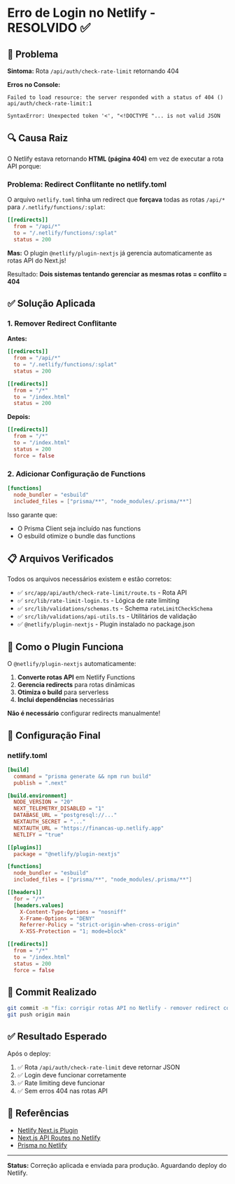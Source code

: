 # Erro de Login no Netlify - RESOLVIDO ✅

## 🐛 Problema

**Sintoma:** Rota `/api/auth/check-rate-limit` retornando 404

**Erros no Console:**
```
Failed to load resource: the server responded with a status of 404 ()
api/auth/check-rate-limit:1

SyntaxError: Unexpected token '<', "<!DOCTYPE "... is not valid JSON
```

## 🔍 Causa Raiz

O Netlify estava retornando **HTML (página 404)** em vez de executar a rota API porque:

### Problema: Redirect Conflitante no netlify.toml

O arquivo `netlify.toml` tinha um redirect que **forçava** todas as rotas `/api/*` para `/.netlify/functions/:splat`:

```toml
[[redirects]]
  from = "/api/*"
  to = "/.netlify/functions/:splat"
  status = 200
```

**Mas:** O plugin `@netlify/plugin-nextjs` já gerencia automaticamente as rotas API do Next.js!

Resultado: **Dois sistemas tentando gerenciar as mesmas rotas = conflito = 404**

## ✅ Solução Aplicada

### 1. Remover Redirect Conflitante

**Antes:**
```toml
[[redirects]]
  from = "/api/*"
  to = "/.netlify/functions/:splat"
  status = 200

[[redirects]]
  from = "/*"
  to = "/index.html"
  status = 200
```

**Depois:**
```toml
[[redirects]]
  from = "/*"
  to = "/index.html"
  status = 200
  force = false
```

### 2. Adicionar Configuração de Functions

```toml
[functions]
  node_bundler = "esbuild"
  included_files = ["prisma/**", "node_modules/.prisma/**"]
```

Isso garante que:
- O Prisma Client seja incluído nas functions
- O esbuild otimize o bundle das functions

## 📋 Arquivos Verificados

Todos os arquivos necessários existem e estão corretos:

- ✅ `src/app/api/auth/check-rate-limit/route.ts` - Rota API
- ✅ `src/lib/rate-limit-login.ts` - Lógica de rate limiting
- ✅ `src/lib/validations/schemas.ts` - Schema `rateLimitCheckSchema`
- ✅ `src/lib/validations/api-utils.ts` - Utilitários de validação
- ✅ `@netlify/plugin-nextjs` - Plugin instalado no package.json

## 🚀 Como o Plugin Funciona

O `@netlify/plugin-nextjs` automaticamente:

1. **Converte rotas API** em Netlify Functions
2. **Gerencia redirects** para rotas dinâmicas
3. **Otimiza o build** para serverless
4. **Inclui dependências** necessárias

**Não é necessário** configurar redirects manualmente!

## 🔧 Configuração Final

### netlify.toml
```toml
[build]
  command = "prisma generate && npm run build"
  publish = ".next"

[build.environment]
  NODE_VERSION = "20"
  NEXT_TELEMETRY_DISABLED = "1"
  DATABASE_URL = "postgresql://..."
  NEXTAUTH_SECRET = "..."
  NEXTAUTH_URL = "https://financas-up.netlify.app"
  NETLIFY = "true"

[[plugins]]
  package = "@netlify/plugin-nextjs"

[functions]
  node_bundler = "esbuild"
  included_files = ["prisma/**", "node_modules/.prisma/**"]

[[headers]]
  for = "/*"
  [headers.values]
    X-Content-Type-Options = "nosniff"
    X-Frame-Options = "DENY"
    Referrer-Policy = "strict-origin-when-cross-origin"
    X-XSS-Protection = "1; mode=block"

[[redirects]]
  from = "/*"
  to = "/index.html"
  status = 200
  force = false
```

## 📝 Commit Realizado

```bash
git commit -m "fix: corrigir rotas API no Netlify - remover redirect conflitante"
git push origin main
```

## ✅ Resultado Esperado

Após o deploy:
1. ✅ Rota `/api/auth/check-rate-limit` deve retornar JSON
2. ✅ Login deve funcionar corretamente
3. ✅ Rate limiting deve funcionar
4. ✅ Sem erros 404 nas rotas API

## 🔗 Referências

- [Netlify Next.js Plugin](https://github.com/netlify/netlify-plugin-nextjs)
- [Next.js API Routes no Netlify](https://docs.netlify.com/integrations/frameworks/next-js/overview/)
- [Prisma no Netlify](https://www.prisma.io/docs/guides/deployment/deployment-guides/deploying-to-netlify)

---

**Status:** Correção aplicada e enviada para produção. Aguardando deploy do Netlify.
